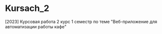 # Kursach_2
 [2023] Курсовая работа 2 курс 1 семестр по теме "Веб-приложение для автоматизации работы кафе"
